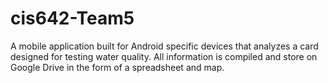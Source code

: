 # cis642-Team5
A mobile application built for Android specific devices that analyzes a card designed for testing water quality. All information is compiled and store on Google Drive in the form of a spreadsheet and map.
